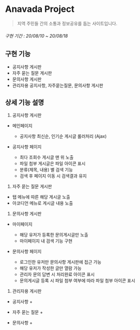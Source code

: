# Anavada Project

> 지역 주민들 간의 소통과 정보공유를 돕는 사이트입니다.
###### 구현 기간 : 20/08/10 ~ 20/08/18

## 구현 기능

+ 공지사항 게시판
+ 자주 묻는 질문 게시판
+ 문의사항 게시판
+ 관리자용 공지사항, 자주묻는질문, 문의사항 게시판

## 상세 기능 설명

1. 공지사항 게시판
  + 메인페이지
    + 공지사항 최신순, 인기순 게시글 롤러처리 (Ajax)
    
  + 공지사항 페이지
    + 최다 조회수 게시글 맨 위 노출
    + 파일 첨부 게시글은 파일 아이콘 표시
    + 분류(제목, 내용) 별 검색 기능
    + 검색 후 페이지 이동 시 검색결과 유지
    
1. 자주 묻는 질문 게시판
  + 탭 메뉴에 따른 해당 게시글 노출
  + 아코디언 메뉴로 게시글 내용 노출
  
1. 문의사항 게시판
  + 마이페이지
    + 해당 유저가 등록한 문의게시글만 노출
    + 마이페이지 내 검색 기능 구현
    
  + 문의사항 페이지
    + 로그인한 유저만 문의사항 게시판에 접근 가능
    + 해당 유저가 작성한 글만 열람 가능
    + 관리자 문의 답변 시 처리완료 아이콘 표시
    + 문의게시글 등록 시 파일 첨부 여부에 따라 파일 첨부 아이콘 표시

1. 관리자용 게시판
  + 공지사항
    + 
    
  + 자주 묻는 질문
    + 
    
  + 문의사항
    + 

